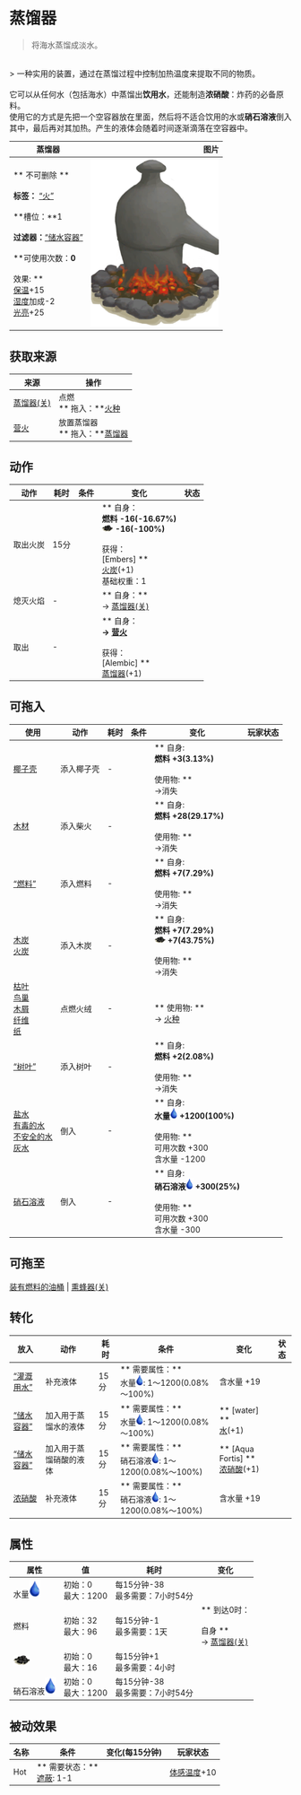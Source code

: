 # 蒸馏器  
> 将海水蒸馏成淡水。  
<br>  
> 一种实用的装置，通过在蒸馏过程中控制加热温度来提取不同的物质。<br><br>它可以从任何水（包括海水）中蒸馏出<b>饮用水</b>，还能制造<b>浓硝酸</b>：炸药的必备原料。<br>使用它的方式是先把一个空容器放在里面，然后将不适合饮用的水或<b>硝石溶液</b>倒入其中，最后再对其加热。产生的液体会随着时间逐渐滴落在空容器中。  
  
  蒸馏器  |   图片   
 ----  |  ----:   
 ** 不可删除 **<br><br>**标签：**	[“火”](tag_Fire.md)<br><br>**槽位：**1<br><br>**过滤器：**[“储水容器”](tag_WaterContainer.md)<br><br>**可使用次数：**0<br><br>** 效果: **<br>[保温](InsulationCold.md)+15<br>[湿度](Wetness.md)加成-2<br>[光亮](Light.md)+25  |  <img decoding="async" src="Sprite/AlembicOn.png" href="a.md" style="max-width:300px;max-height:300px;">   
  
## 获取来源  
来源  |  操作  
----  |  ----  
[蒸馏器(关)](AlembicOff.md)  |  点燃<br>** 拖入：**[火种](TinderLit.md)  
[营火](Campfire.md)  |  放置蒸馏器<br>** 拖入：**[蒸馏器](AlembicUndeployed.md)  
## 动作  
动作  |  耗时  |  条件  |  变化  |  状态  
----  |  ----  |  ----  |  ----  |  ----  
取出火炭<br>  |  15分  |    |  ** 自身：**<br>燃料  -16(-16.67%)<br><img decoding="async" src="Sprite/Charcoal.png" href="a.md" style="max-width:20px;max-height:20px;">  -16(-100%)<br><br>** 获得： **<br>** [Embers] **<br>  [火炭](Embers.md)(+1)<br>基础权重：1  |    
熄灭火焰<br>  |  -  |    |  ** 自身：**<br>→ [蒸馏器(关)](AlembicOff.md)  |    
取出<br>  |  -  |    |  ** 自身：**<br>→ [营火](Campfire.md)<br><br>** 获得： **<br>** [Alembic] **<br>  [蒸馏器](AlembicUndeployed.md)(+1)<br>  |    
## 可拖入  
使用  |  动作  |  耗时  |  条件  |  变化  |  玩家状态  
----  |  ----  |  ----  |  ----  |  ----  |  ----  
[椰子壳](CoconutShell.md)  |  添入椰子壳<br>  |  -  |    |  ** 自身: **<br>燃料  +3(3.13%)<br><br>** 使用物: **<br>→消失  |    
[木材](Wood.md)  |  添入柴火<br>  |  -  |    |  ** 自身: **<br>燃料  +28(29.17%)<br><br>** 使用物: **<br>→消失  |    
[“燃料”](tag_Fuel.md)  |  添入燃料<br>  |  -  |    |  ** 自身: **<br>燃料  +7(7.29%)<br><br>** 使用物: **<br>→消失  |    
[木炭](Charcoal.md)<br>[火炭](Embers.md)  |  添入木炭<br>  |  -  |    |  ** 自身: **<br>燃料  +7(7.29%)<br><img decoding="async" src="Sprite/Charcoal.png" href="a.md" style="max-width:20px;max-height:20px;">  +7(43.75%)<br><br>** 使用物: **<br>→消失  |    
[枯叶](LeavesDry.md)<br>[鸟巢](Nest.md)<br>[木屑](WoodShavings.md)<br>[纤维](Fibers.md)<br>[纸](Papers.md)  |  点燃火绒<br>  |  -  |    |  <br>** 使用物: **<br>→ [火种](TinderLit.md)  |    
[“树叶”](tag_Leaves.md)  |  添入树叶<br>  |  -  |    |  ** 自身: **<br>燃料  +2(2.08%)<br><br>** 使用物: **<br>→消失  |    
[盐水](LQ_WaterSalt.md)<br>[有毒的水](LQ_WaterToxic.md)<br>[不安全的水](LQ_WaterUnsafe.md)<br>[灰水](LQ_AshWater.md)  |  倒入<br>  |  -  |    |  ** 自身: **<br>水量<img decoding="async" src="Sprite/Thirst.png" href="a.md" style="max-width:20px;max-height:20px;">  +1200(100%)<br><br>** 使用物: **<br>可用次数  +300<br>含水量  -1200  |    
[硝石溶液](LQ_DissolvedNiter.md)  |  倒入<br>  |  -  |    |  ** 自身: **<br>硝石溶液<img decoding="async" src="Sprite/Thirst.png" href="a.md" style="max-width:20px;max-height:20px;">  +300(25%)<br><br>** 使用物: **<br>可用次数  +300<br>含水量  -300  |    
## 可拖至  
[装有燃料的油桶](JerrycanFuel.md) | [熏蜂器(关)](BeeSmokerOff.md)  
## 转化  
放入  |  动作  |  耗时  |  条件  |  变化  |  状态  
----  |  ----  |  ----  |  ----  |  ----  |  ----  
[“灌溉用水”](tag_WaterFresh.md)  |  补充液体  |  15分  |  ** 需要属性：**<br>水量<img decoding="async" src="Sprite/Thirst.png" href="a.md" style="max-width:20px;max-height:20px;">: 1～1200(0.08%～100%)  |  含水量  +19  |    
[“储水容器”](tag_WaterContainer.md)  |  加入用于蒸馏水的液体  |  15分  |  ** 需要属性：**<br>水量<img decoding="async" src="Sprite/Thirst.png" href="a.md" style="max-width:20px;max-height:20px;">: 1～1200(0.08%～100%)  |  ** [water] **<br>[水](LQ_Water.md)(+1)<br>  |    
[“储水容器”](tag_WaterContainer.md)  |  加入用于蒸馏硝酸的液体  |  15分  |  ** 需要属性：**<br>硝石溶液<img decoding="async" src="Sprite/Thirst.png" href="a.md" style="max-width:20px;max-height:20px;">: 1～1200(0.08%～100%)  |  ** [Aqua Fortis] **<br>[浓硝酸](LQ_AquaFortis.md)(+1)<br>  |    
[浓硝酸](LQ_AquaFortis.md)  |  补充液体  |  15分  |  ** 需要属性：**<br>硝石溶液<img decoding="async" src="Sprite/Thirst.png" href="a.md" style="max-width:20px;max-height:20px;">: 1～1200(0.08%～100%)  |  含水量  +19  |    
## 属性   
属性  |  值  |  耗时  |  变化  
----  |  ----  |  ----  |  ----  
水量<img decoding="async" src="Sprite/Thirst.png" href="a.md" style="max-width:30px;max-height:30px;">  |  初始：0<br>最大：1200  |  每15分钟-38<br>最多需要：7小时54分  |    
燃料  |  初始：32<br>最大：96  |  每15分钟-1<br>最多需要：1天  |  ** 到达0时： **<br><br>** 自身 **<br>→ [蒸馏器(关)](AlembicOff.md)  
<img decoding="async" src="Sprite/Charcoal.png" href="a.md" style="max-width:30px;max-height:30px;">  |  初始：0<br>最大：16  |  每15分钟+1<br>最多需要：4小时  |    
硝石溶液<img decoding="async" src="Sprite/Thirst.png" href="a.md" style="max-width:30px;max-height:30px;">  |  初始：0<br>最大：1200  |  每15分钟-38<br>最多需要：7小时54分  |    
## 被动效果  
名称  |  条件  |  变化(每15分钟)  |  玩家状态  
----  |  ----  |  ----  |  ----  
Hot  |  ** 需要状态：**<br>[遮蔽](Sheltered.md): 1-1  |    |  [体感温度](TemperaturePerceived.md)+10  


<script>document.title="蒸馏器 - 卡牌生存百科 Card Survival Wiki";</script>
